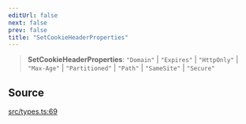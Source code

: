 ```yaml
---
editUrl: false
next: false
prev: false
title: "SetCookieHeaderProperties"
---
```


> **SetCookieHeaderProperties**: `"Domain"` \| `"Expires"` \| `"HttpOnly"` \| `"Max-Age"` \| `"Partitioned"` \| `"Path"` \| `"SameSite"` \| `"Secure"`

## Source

[src/types.ts:69](https://github.com/eddienubes/sagetest/blob/6b2dec0/src/types.ts#L69)
